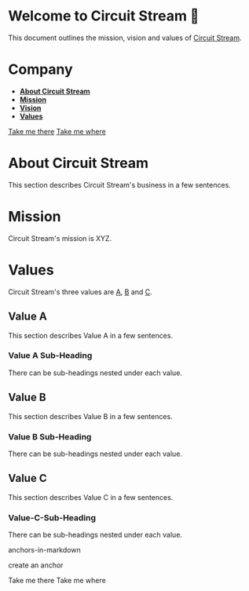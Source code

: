 # Welcome to Circuit Stream :deciduous_tree:	

This document outlines the mission, vision and values of [Circuit Stream](https://circuitstream.com/).

# Company

- [**About Circuit Stream**](url)
- [**Mission**](url)
- [**Vision**](url)
- [**Values**](url)

[Take me there](#there_you_go)
[Take me where](#here)


# About Circuit Stream

This section describes Circuit Stream's business in a few sentences.

# Mission

Circuit Stream's mission is XYZ.

# Values

Circuit Stream's three values are [A](url), [B](url) and [C](url).

## Value A

This section describes Value A in a few sentences.

### Value A Sub-Heading

There can be sub-headings nested under each value.

## Value B

This section describes Value B in a few sentences.

### Value B Sub-Heading

There can be sub-headings nested under each value.

## Value C

This section describes Value C in a few sentences.

### Value-C-Sub-Heading

There can be sub-headings nested under each value.

anchors-in-markdown

create an anchor



<a name="there_you_go"></a>Take me there
<a name="here"></a>Take me where

